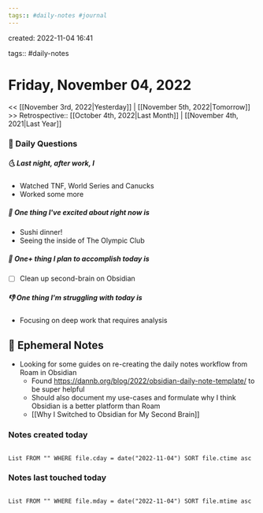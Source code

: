 ```yaml
---
tags:: #daily-notes #journal
---
```

created: 2022-11-04 16:41

tags:: #daily-notes

# Friday, November 04, 2022

<< [[November 3rd, 2022|Yesterday]] | [[November 5th, 2022|Tomorrow]] >>
Retrospective:: [[October 4th, 2022|Last Month]] | [[November 4th, 2021|Last Year]]

### 📅 Daily Questions

##### 🌜 Last night, after work, I

- Watched TNF, World Series and Canucks
- Worked some more

##### 🙌 One thing I've excited about right now is

- Sushi dinner!
- Seeing the inside of The Olympic Club

##### 🚀 One+ thing I plan to accomplish today is

- [ ] Clean up second-brain on Obsidian

##### 👎 One thing I'm struggling with today is

- Focusing on deep work that requires analysis

## 📝 Ephemeral Notes

- Looking for some guides on re-creating the daily notes workflow from Roam in Obsidian
  - Found <https://dannb.org/blog/2022/obsidian-daily-note-template/> to be super helpful
  - Should also document my use-cases and formulate why I think Obsidian is a better platform than Roam
  - [[Why I Switched to Obsidian for My Second Brain]]

### Notes created today

```dataview

List FROM "" WHERE file.cday = date("2022-11-04") SORT file.ctime asc

```

### Notes last touched today

```dataview

List FROM "" WHERE file.mday = date("2022-11-04") SORT file.mtime asc

```
